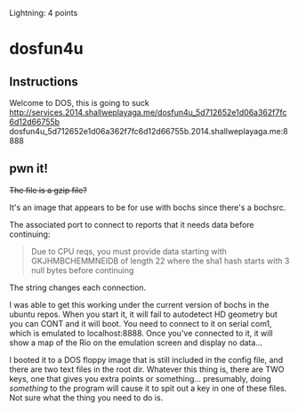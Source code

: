 Lightning: 4 points

# dosfun4u  

## Instructions  

Welcome to DOS, this is going to suck   
http://services.2014.shallweplayaga.me/dosfun4u_5d712652e1d06a362f7fc6d12d66755b   
dosfun4u_5d712652e1d06a362f7fc6d12d66755b.2014.shallweplayaga.me:8888  

## pwn it!  
~~The file is a gzip file?~~

It's an image that appears to be for use with bochs since there's a bochsrc.

The associated port to connect to reports that it needs data before continuing:

> Due to CPU reqs, you must provide data starting with GKJHMBCHEMMNEIDB of length 22 where the sha1 hash starts with 3 null bytes before continuing

The string changes each connection.

I was able to get this working under the current version of bochs in the ubuntu repos. When you start it, it will fail to autodetect HD geometry but you can CONT and it will boot. You need to connect to it on serial com1, which is emulated to localhost:8888. Once you've connected to it, it will show a map of the Rio on the emulation screen and display no data...

I booted it to a DOS floppy image that is still included in the config file, and there are two text files in the root dir. Whatever this thing is, there are TWO keys, one that gives you extra points or something... presumably, doing *something* to the program will cause it to spit out a key in one of these files. Not sure what the thing you need to do is.
